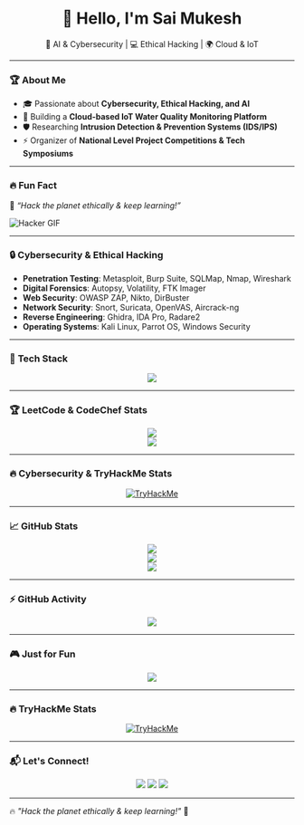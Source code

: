 <h1 align="center">👋 Hello, I'm Sai Mukesh</h1>
<p align="center">
🚀 AI & Cybersecurity | 💻 Ethical Hacking | 🌍 Cloud & IoT
</p>

---

### 🏆 **About Me**
- 🎓 Passionate about **Cybersecurity, Ethical Hacking, and AI**  
- 🔭 Building a **Cloud-based IoT Water Quality Monitoring Platform**  
- 🛡️ Researching **Intrusion Detection & Prevention Systems (IDS/IPS)**  
- ⚡ Organizer of **National Level Project Competitions & Tech Symposiums**  

---

### 🔥 **Fun Fact**  
🎯 *“Hack the planet ethically & keep learning!”*  

![Hacker GIF](https://media.giphy.com/media/qgQUggAC3Pfv687qPC/giphy.gif)

---

### 🔒 **Cybersecurity & Ethical Hacking**
- **Penetration Testing**: Metasploit, Burp Suite, SQLMap, Nmap, Wireshark  
- **Digital Forensics**: Autopsy, Volatility, FTK Imager  
- **Web Security**: OWASP ZAP, Nikto, DirBuster  
- **Network Security**: Snort, Suricata, OpenVAS, Aircrack-ng  
- **Reverse Engineering**: Ghidra, IDA Pro, Radare2  
- **Operating Systems**: Kali Linux, Parrot OS, Windows Security  

---

### 🚀 **Tech Stack**  
<p align="center">
  <img src="https://skillicons.dev/icons?i=python,java,c,mysql,sqlite,js,html,css,react,firebase,linux" />
</p>

---

### 🏆 **LeetCode & CodeChef Stats**
<p align="center">
  <img src="https://leetcard.jacoblin.cool/saimukeshr?theme=dark&font=JetBrains%20Mono" />
  <br>
  <img src="https://cp-logo.vercel.app/codechef/saimukesh_17" />
</p>

---
### 🔥 **Cybersecurity & TryHackMe Stats**
<p align="center">
  <a href="https://tryhackme.com/p/CYBERIAN">
    <img src="https://tryhackme-badges.s3.amazonaws.com/CYBERIAN.png" alt="TryHackMe">
  </a>
</p>

---

### 📈 **GitHub Stats**
<p align="center">
  <img src="https://github-readme-streak-stats.herokuapp.com/?user=Rsaimukesh&theme=tokyonight" />
  <br>
  <img src="https://github-readme-stats.vercel.app/api?username=Rsaimukesh&show_icons=true&theme=tokyonight" />
  <br>
  <img src="https://github-readme-stats.vercel.app/api/top-langs/?username=Rsaimukesh&layout=compact&theme=tokyonight" />
</p>

---

### ⚡ **GitHub Activity**
<p align="center">
  <img src="https://github-profile-summary-cards.vercel.app/api/cards/profile-details?username=Rsaimukesh&theme=tokyonight" />
</p>

---

### 🎮 **Just for Fun**
<p align="center">
  <img src="https://readme-jokes.vercel.app/api?theme=tokyonight" />
</p>

---

### 🔥 **TryHackMe Stats**
<p align="center">
  <a href="https://tryhackme.com/p/CYBERIAN">
    <img src="https://tryhackme-badges.s3.amazonaws.com/CYBERIAN.png" alt="TryHackMe">
  </a>
</p>

---

### 📬 **Let's Connect!**
<p align="center">
  <a href="mailto:your-email@example.com"><img src="https://img.shields.io/badge/Email-D14836?style=for-the-badge&logo=gmail&logoColor=white"></a>
  <a href="https://www.linkedin.com/in/your-linkedin"><img src="https://img.shields.io/badge/LinkedIn-0A66C2?style=for-the-badge&logo=linkedin&logoColor=white"></a>
  <a href="https://your-portfolio.com"><img src="https://img.shields.io/badge/Portfolio-ff5722?style=for-the-badge&logo=google-chrome&logoColor=white"></a>
</p>

---

🔥 *"Hack the planet ethically & keep learning!"* 🚀  
